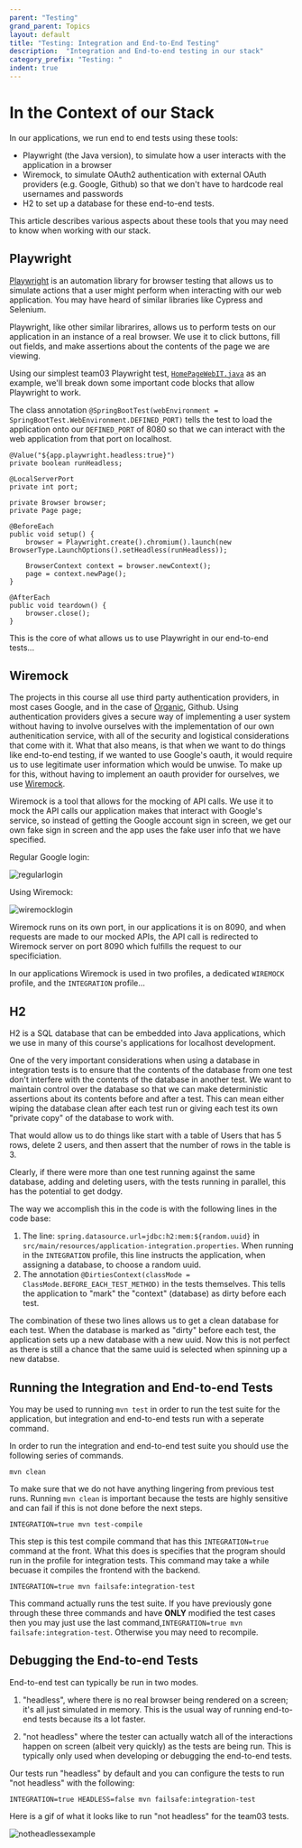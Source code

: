 ```yaml
---
parent: "Testing"
grand_parent: Topics
layout: default
title: "Testing: Integration and End-to-End Testing"
description:  "Integration and End-to-end testing in our stack"
category_prefix: "Testing: "
indent: true
---
```


# In the Context of our Stack

In our applications, we run end to end tests using these tools:

* Playwright (the Java version), to simulate how a user interacts with the application in a browser
* Wiremock, to simulate OAuth2 authentication with external OAuth providers (e.g. Google, Github) so that we don't have to hardcode real usernames and passwords
* H2 to set up a database for these end-to-end tests.

This article describes various aspects about these tools that you may need to know when working with our stack.

## Playwright

[Playwright](https://playwright.dev/java/docs/intro) is an automation library for browser testing that allows us to simulate actions that a user might perform when interacting with our web application. You may have heard of similar libraries like Cypress and Selenium. 

Playwright, like other similar librarires, allows us to perform tests on our application in an instance of a real browser. We use it to click buttons, fill out fields, and make assertions about the contents of the page we are viewing.

Using our simplest team03 Playwright test, [`HomePageWebIT.java`](https://github.com/ucsb-cs156-s24/STARTER-team03/blob/main/src/test/java/edu/ucsb/cs156/example/web/HomePageWebIT.java) as an example, we'll break down some important code blocks that allow Playwright to work.

The class annotation `@SpringBootTest(webEnvironment = SpringBootTest.WebEnvironment.DEFINED_PORT)` tells the test to load the application onto our `DEFINED_PORT` of 8080 so that we can interact with the web application from that port on localhost.

```
@Value("${app.playwright.headless:true}")
private boolean runHeadless;

@LocalServerPort
private int port;

private Browser browser;
private Page page;

@BeforeEach
public void setup() {
    browser = Playwright.create().chromium().launch(new BrowserType.LaunchOptions().setHeadless(runHeadless));

    BrowserContext context = browser.newContext();
    page = context.newPage();
}

@AfterEach
public void teardown() {
    browser.close();
}
```

This is the core of what allows us to use Playwright in our end-to-end tests...

## Wiremock

The projects in this course all use third party authentication providers, in most cases Google, and in the case of [Organic](https://github.com/ucsb-cs156/proj-organic), Github. Using authentication providers gives a secure way of implementing a user system without having to involve ourselves with the implementation of our own authenitication service, with all of the security and logistical considerations that come with it. What that also means, is that when we want to do things like end-to-end testing, if we wanted to use Google's oauth, it would require us to use legitimate user information which would be unwise. To make up for this, without having to implement an oauth provider for ourselves, we use [Wiremock](https://wiremock.org/).

Wiremock is a tool that allows for the mocking of API calls. We use it to mock the API calls our application makes that interact with Google's service, so instead of getting the Google account sign in screen, we get our own fake sign in screen and the app uses the fake user info that we have specified.

Regular Google login:

![regularlogin](https://github.com/ucsb-cs156/ucsb-cs156.github.io/assets/56096744/8bd2c64c-0f45-4938-bdbf-a54a738ce955)

Using Wiremock:

![wiremocklogin](https://github.com/ucsb-cs156/ucsb-cs156.github.io/assets/56096744/f95c958d-b443-4719-8973-981a3df17bfb)

Wiremock runs on its own port, in our applications it is on 8090, and when requests are made to our mocked APIs, the API call is redirected to Wiremock server on port 8090 which fulfills the request to our specificiation.

In our applications Wiremock is used in two profiles, a dedicated `WIREMOCK` profile, and the `INTEGRATION` profile...

## H2

H2 is a SQL database that can be embedded into Java applications, which we use in many of this course's applications for localhost development.

One of the very important considerations when using a database in integration tests is to ensure that the contents of the database from one test don't interfere with the contents of the database in another test.  We want to maintain control over the database so that we can make deterministic assertions about its contents before and after a test. This can mean either wiping the database clean after each test run or giving each test its own "private copy" of the database to work with.

That would allow us to do things like start with a table of Users that has 5 rows, delete 2 users, and then assert that the number of rows in the table is 3.

Clearly, if there were more than one test running against the same database, adding and deleting users, with the tests running in parallel, this has the potential to get dodgy.

The way we accomplish this in the code is with the following lines in the code base:

1. The line: `spring.datasource.url=jdbc:h2:mem:${random.uuid}` in `src/main/resources/application-integration.properties`. When running in the `INTEGRATION` profile, this line instructs the application, when assigning a database, to choose a random uuid.
2. The annotation `@DirtiesContext(classMode = ClassMode.BEFORE_EACH_TEST_METHOD)` in the tests themselves. This tells the application to "mark" the "context" (database) as dirty before each test. 

The combination of these two lines allows us to get a clean database for each test. When the database is marked as "dirty" before each test, the application sets up a new database with a new uuid. Now this is not perfect as there is still a chance that the same uuid is selected when spinning up a new databse.

## Running the Integration and End-to-end Tests

You may be used to running `mvn test` in order to run the test suite for the application, but integration and end-to-end tests run with a seperate command.

In order to run the integration and end-to-end test suite you should use the following series of commands.

```
mvn clean
```

To make sure that we do not have anything lingering from previous test runs. Running `mvn clean` is important because the tests are highly sensitive and can fail if this is not done before the next steps.

```
INTEGRATION=true mvn test-compile
```

This step is this test compile command that has this `INTEGRATION=true` command at the front. What this does is specifies that the program should run in the profile for integration tests. This command may take a while becuase it compiles the frontend with the backend.

```
INTEGRATION=true mvn failsafe:integration-test
```

This command actually runs the test suite. If you have previously gone through these three commands and have **ONLY** modified the test cases then you may just use the last command,`INTEGRATION=true mvn failsafe:integration-test`. Otherwise you may need to recompile. 

## Debugging the End-to-end Tests

End-to-end test can typically be run in two modes.

1.  "headless", where there is no real browser being rendered on a screen; it's all just simulated in memory.  This is the usual way of running end-to-end tests because its a lot faster.

2. "not headless" where the tester can actually watch all of the interactions happen on screen (albeit very quickly) as the tests are being run. This is typically only used when developing or debugging the end-to-end tests.

Our tests run "headless" by default and you can configure the tests to run "not headless" with the following:

```
INTEGRATION=true HEADLESS=false mvn failsafe:integration-test
```

Here is a gif of what it looks like to run "not headless" for the team03 tests.

![notheadlessexample](https://github.com/ucsb-cs156/ucsb-cs156.github.io/assets/56096744/8242de41-1b1d-4335-8730-422e197655e6)
